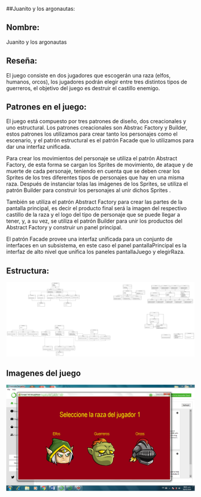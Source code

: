 ##Juanito y los argonautas:

## Nombre:

Juanito y los argonautas

## Reseña:

El juego consiste en dos jugadores que escogerán una raza (elfos, humanos, orcos), los jugadores podrán elegir entre tres distintos tipos de guerreros, el objetivo del juego es destruir el castillo enemigo.  


## Patrones en el juego:

El juego está compuesto por tres patrones de diseño, dos creacionales y uno estructural. Los patrones creacionales son Abstrac Factory y Builder, estos patrones los utilizamos para crear tanto los personajes como el escenario, y el patrón estructural es el patrón Facade que lo utilizamos para dar una interfaz unificada.

Para crear los movimientos del personaje se utiliza el patrón Abstract Factory, de esta forma se cargan los Sprites de movimiento, de ataque y de muerte de cada personaje, teniendo en cuenta que se deben crear los Sprites de los tres diferentes tipos de personajes que hay en una misma raza. Después de instanciar tolas las imágenes de los Sprites, se utiliza el patrón Builder para construir los personajes al unir dichos Sprites .

También se utiliza el patrón Abstract Factory para crear las partes de la pantalla principal, es decir el producto final será la imagen del respectivo castillo de la raza y el logo del tipo de personaje que se puede llegar a tener, y, a su vez, se utiliza el patrón Builder para unir los productos del Abstract Factory y construir un panel principal. 

El patrón Facade provee una interfaz unificada para un conjunto de interfaces en un subsistema, en este caso el panel pantallaPrincipal es la interfaz de alto nivel que unifica los paneles pantallaJuego y elegirRaza.



## Estructura:

![Estructura](https://github.com/brayanpasa99/JuegoFinal2/blob/master/Diagrama%20juego.png)

## Imagenes del juego

![Estructura](https://github.com/brayanpasa99/JuegoFinal2/blob/master/imagen.png)
